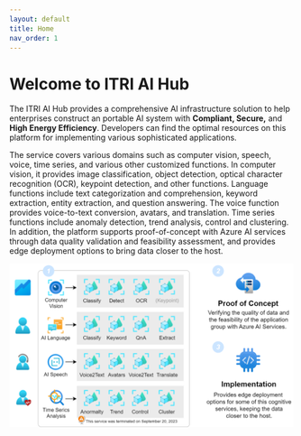 ```yaml
---
layout: default
title: Home
nav_order: 1
---
```


# Welcome to ITRI AI Hub

The ITRI AI Hub provides a comprehensive AI infrastructure solution to help enterprises construct an portable AI system with **Compliant, Secure,** and **High Energy Efficiency**. Developers can find the optimal resources on this platform for implementing various sophisticated applications. 


The service covers various domains such as computer vision, speech, voice, time series, and various other customized functions. In computer vision, it provides image classification, object detection, optical character recognition (OCR), keypoint detection, and other functions. Language functions include text categorization and comprehension, keyword extraction, entity extraction, and question answering. The voice function provides voice-to-text conversion, avatars, and translation. Time series functions include anomaly detection, trend analysis, control and clustering. In addition, the platform supports proof-of-concept with Azure AI services through data quality validation and feasibility assessment, and provides edge deployment options to bring data closer to the host.
<div align="center"><img src="./assets/images/framework.png" width="720"/></div>
